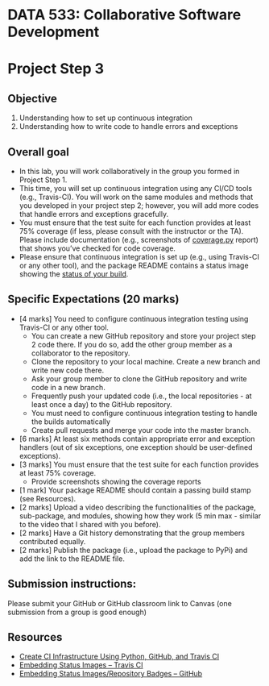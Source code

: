 # DATA 533: Collaborative Software Development

# Project Step 3

## Objective
1. Understanding how to set up continuous integration 
2. Understanding how to write code to handle errors and exceptions 

## Overall goal
- In this lab, you will work collaboratively in the group you formed in Project Step 1. 
- This time, you will set up continuous integration using any CI/CD tools (e.g., Travis-CI). You will work on the same modules and methods that you developed in your project step 2; however, you will add more codes that handle errors and exceptions gracefully. 
- You must ensure that the test suite for each function provides at least 75% coverage (if less, please consult with the instructor or the TA). Please include documentation (e.g., screenshots of [coverage.py](https://coverage.readthedocs.io/en/7.3.2/) report) that shows you’ve checked for code coverage. 
- Please ensure that continuous integration is set up (e.g., using Travis-CI or any other tool), and the package README contains a status image showing the [status of your build](https://docs.travis-ci.com/user/status-images/#travis-ci-pages-show-the-default-branchs-result).

## Specific Expectations (20 marks)
- [4 marks] You need to configure continuous integration testing using Travis-CI or any other tool.
    - You can create a new GitHub repository and store your project step 2 code there. If you do so, add the other group member as a collaborator to the repository.
    - Clone the repository to your local machine. Create a new branch and write new code there.
    - Ask your group member to clone the GitHub repository and write code in a new branch.
    - Frequently push your updated code (i.e., the local repositories - at least once a day) to the GitHub repository.
    - You must need to configure continuous integration testing to handle the builds automatically
    - Create pull requests and merge your code into the master branch.
- [6 marks] At least six methods contain appropriate error and exception handlers (out of six exceptions, one exception should be user-defined exceptions).
- [3 marks] You must ensure that the test suite for each function provides at least 75% coverage.
    - Provide screenshots showing the coverage reports
- [1 mark] Your package README should contain a passing build stamp (see Resources).
- [2 marks] Upload a video describing the functionalities of the package, sub-package, and modules, showing how they work (5 min max - similar to the video that I shared with you before).
- [2 marks] Have a Git history demonstrating that the group members contributed equally.
- [2 marks] Publish the package (i.e., upload the package to PyPi) and add the link to the README file.

## Submission instructions: 

Please submit your GitHub or GitHub classroom link to Canvas (one submission from a group is good enough)


## Resources
- [Create CI Infrastructure Using Python, GitHub, and Travis CI](https://microsoft.github.io/PartsUnlimitedMRP/pandp/200.1x-PandP-PythonCI.html)
- [Embedding Status Images – Travis CI](https://docs.travis-ci.com/user/status-images/)
- [Embedding Status Images/Repository Badges – GitHub](https://docs.github.com/en/actions/monitoring-and-troubleshooting-workflows/adding-a-workflow-status-badge)
